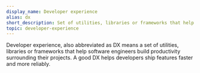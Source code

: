 ```yaml
---
display_name: Developer experience
alias: dx
short_description: Set of utilities, libraries or frameworks that help software engineers build productivity.
topic: developer-experience
---
```


Developer experience, also abbreviated as DX means a set of utilities, libraries or frameworks that help software engineers build productivity surrounding their projects. A good DX helps developers ship features faster and more reliably.
